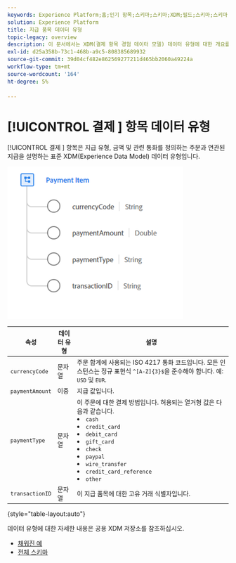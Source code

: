 ```yaml
---
keywords: Experience Platform;홈;인기 항목;스키마;스키마;XDM;필드;스키마;스키마;결제 항목;데이터 유형;데이터 유형;
solution: Experience Platform
title: 지급 품목 데이터 유형
topic-legacy: overview
description: 이 문서에서는 XDM(결제 항목 경험 데이터 모델) 데이터 유형에 대한 개요를 제공합니다.
exl-id: d25a358b-73c1-468b-a9c5-808385689932
source-git-commit: 39d04cf482e862569277211d465bb2060a49224a
workflow-type: tm+mt
source-wordcount: '164'
ht-degree: 5%

---
```


# [!UICONTROL 결제 ] 항목 데이터 유형

[!UICONTROL 결제 ] 항목은 지급 유형, 금액 및 관련 통화를 정의하는 주문과 연관된 지급을 설명하는 표준 XDM(Experience Data Model) 데이터 유형입니다.

<img src="../images/data-types/payment-item.PNG" width="400" /><br />

| 속성 | 데이터 유형 | 설명 |
| --- | --- | --- |
| `currencyCode` | 문자열 | 주문 합계에 사용되는 ISO 4217 통화 코드입니다. 모든 인스턴스는 정규 표현식 `^[A-Z]{3}$`을 준수해야 합니다. 예: `USD` 및 `EUR`. |
| `paymentAmount` | 이중 | 지급 값입니다. |
| `paymentType` | 문자열 | 이 주문에 대한 결제 방법입니다. 허용되는 열거형 값은 다음과 같습니다. <li> `cash` </li> <li> `credit_card` </li> <li> `debit_card` </li> <li> `gift_card` </li> <li> `check` </li> <li> `paypal` </li> <li> `wire_transfer` </li> <li> `credit_card_reference` </li> <li> `other` </li> |
| `transactionID` | 문자열 | 이 지급 품목에 대한 고유 거래 식별자입니다. |

{style=&quot;table-layout:auto&quot;}

데이터 유형에 대한 자세한 내용은 공용 XDM 저장소를 참조하십시오.

* [채워진 예](https://github.com/adobe/xdm/blob/master/components/datatypes/data/paymentitem.example.1.json)
* [전체 스키마](https://github.com/adobe/xdm/blob/master/components/datatypes/data/paymentitem.schema.json)
